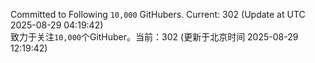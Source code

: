 Committed to Following `10,000` GitHubers. Current: <!-- FOLLOWING_COUNT -->302<!-- FOLLOWING_COUNT --> (Update at UTC <!-- LAST_UPDATED -->2025-08-29 04:19:42<!-- LAST_UPDATED -->)<br>
致力于关注`10,000`个GitHuber。当前：<!-- FOLLOWING_COUNT -->302<!-- FOLLOWING_COUNT --> (更新于北京时间 <!-- LAST_UPDATED_CST -->2025-08-29 12:19:42<!-- LAST_UPDATED_CST -->)
